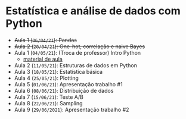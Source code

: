 # Estatística e análise de dados com Python

- ~~Aula 1 (`06/04/21`): Pandas~~
- ~~Aula 2 (`20/04/21`): One-hot, correlação e naive Bayes~~
- Aula 1 (`04/05/21`): (Troca de professor) Intro Python
    - [material de aula](http://mmendelson.com/extra-resources/)
- Aula 2 (`11/05/21`): Estruturas de dados em Python
- Aula 3 (`18/05/21`): Estatística básica
- Aula 4 (`25/05/21`): Plotting
- Aula 5 (`01/06/21`): Apresentação trabalho #1
- Aula 6 (`08/06/21`): Distribuição de dados
- Aula 7 (`15/06/21`): Teste A/B
- Aula 8 (`22/06/21`): Sampling
- Aula 9 (`29/06/2021`): Apresentação trabalho #2
